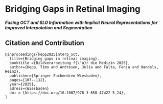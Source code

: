 # Bridging Gaps in Retinal Imaging
***Fusing OCT and SLO Information with Implicit Neural Representations for Improved Interpolation and Segmentation***


## Citation and Contribution
```
@inproceedings{kepp2025interp_oct,
  title={Bridging gaps in retinal imaging},
  booktitle ={Bildverarbeitung f{\"u}r die Medizin 2025},
  author={Kepp, Timo and Andresen, Julia and Falta, Fenja and Handels, Heinz},
  publisher={Springer Fachmedien Wiesbaden},
  pages={107--112},
  year={2025},
  adress={Wiesbaden} 
  doi = {https://doi.org/10.1007/978-3-658-47422-5_24},
}
```
